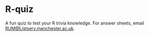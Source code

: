 # R-quiz
A fun quiz to test your R trivia knowledge. For answer sheets, email RUM@Listserv.manchester.ac.uk. 
